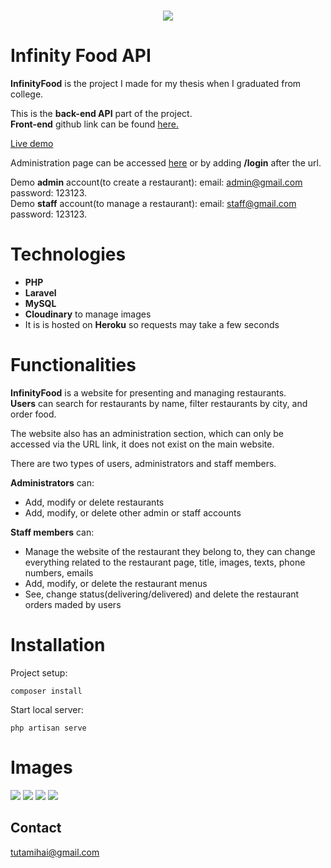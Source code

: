 <h1 align="center">
  <img src="https://user-images.githubusercontent.com/41682806/133333582-d3e7f099-2a99-4a07-8ffb-f8427ee322f2.png"/><br/>
</h1>

# Infinity Food API
**InfinityFood** is the project I made for my thesis when I graduated from college.

This is the **back-end API** part of the project.
<br>
**Front-end** github link can be found 
<a href="https://github.com/mihaituta/infinityfood" rel="noreferrer" target="_blank">here.</a>

<a href="https://infinityfood.netlify.app" rel="noreferrer" target="_blank">Live demo</a>

Administration page can be accessed
<a href="https://infinityfood.netlify.app/login" rel="noreferrer" target="_blank">here</a> 
or by adding **/login** after the url.

Demo **admin** account(to create a restaurant): email: admin@gmail.com password: 123123.
<br>
Demo **staff** account(to manage a restaurant): email: staff@gmail.com password: 123123.

# Technologies
- **PHP**
- **Laravel**
- **MySQL**
- **Cloudinary** to manage images
- It is is hosted on **Heroku** so requests may take a few seconds

# Functionalities
**InfinityFood** is a website for presenting and managing restaurants.
<br>
**Users** can search for restaurants by name, filter restaurants by city, and order food.

The website also has an administration section, which can only be accessed via the URL link, it does not exist on the main website.

There are two types of users, administrators and staff members.

**Administrators** can:
- Add, modify or delete restaurants
- Add, modify, or delete other admin or staff accounts

**Staff members** can:
- Manage the website of the restaurant they belong to, they can change everything related to the restaurant page, title, images, texts, phone numbers, emails
- Add, modify, or delete the restaurant menus
- See, change status(delivering/delivered) and delete the restaurant orders maded by users
# Installation

Project setup:
```
composer install
```
Start local server:
```
php artisan serve
```

# Images
<img src="https://user-images.githubusercontent.com/41682806/133335788-819b36fd-5e9d-423d-bb2c-7a771f1b057c.jpg"/>

<img src="https://user-images.githubusercontent.com/41682806/133335863-1cfeea41-9d65-43ac-97f2-7c6bffec48df.jpg"/>

<img src="https://user-images.githubusercontent.com/41682806/133335877-81537c1e-9dbf-420a-a853-e214b23baca5.jpg"/>

<img src="https://user-images.githubusercontent.com/41682806/133335893-4f3ac6bc-433d-4c93-bbcf-5632a3684945.jpg"/>

## Contact
tutamihai@gmail.com